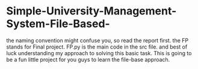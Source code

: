 # Simple-University-Management-System-File-Based-
the naming convention might confuse you, so read the report first.
the FP stands for Final project.
FP.py is the main code in the src file.
and best of luck understanding my approach to solving this basic task.
This is going to be a fun little project for you guys to learn the file-base approach.
